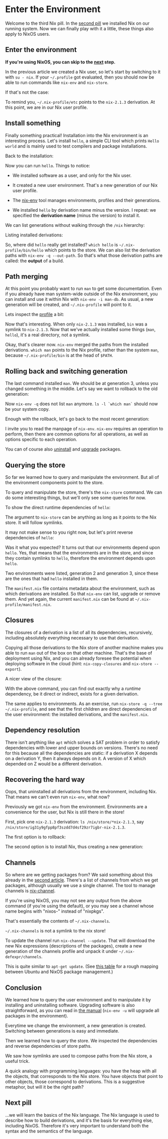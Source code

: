 # Enter the Environment

Welcome to the third Nix pill. In the [second
pill](#install-on-your-running-system) we installed Nix on our running
system. Now we can finally play with it a little, these things also
apply to NixOS users.

## Enter the environment

**If you're using NixOS, you can skip to the [next](#install-something)
step.**

In the previous article we created a Nix user, so let's start by
switching to it with `su - nix`. If your `~/.profile` got evaluated,
then you should now be able to run commands like `nix-env` and
`nix-store`.

If that's not the case:

To remind you, `~/.nix-profile/etc` points to the `nix-2.1.3`
derivation. At this point, we are in our Nix user profile.

## Install something

Finally something practical! Installation into the Nix environment is an
interesting process. Let's install `hello`, a simple CLI tool which
prints `Hello world` and is mainly used to test compilers and package
installations.

Back to the installation:

Now you can run `hello`. Things to notice:

-   We installed software as a user, and only for the Nix user.

-   It created a new user environment. That's a new generation of our
    Nix user profile.

-   The [nix-env](http://nixos.org/nix/manual/#sec-nix-env) tool manages
    environments, profiles and their generations.

-   We installed `hello` by derivation name minus the version. I repeat:
    we specified the **derivation name** (minus the version) to install
    it.

We can list generations without walking through the `/nix` hierarchy:

Listing installed derivations:

So, where did `hello` really get installed? `which hello` is
`~/.nix-profile/bin/hello` which points to the store. We can also list
the derivation paths with `nix-env -q --out-path`. So that's what those
derivation paths are called: the **output** of a build.

## Path merging

At this point you probably want to run `man` to get some documentation.
Even if you already have man system-wide outside of the Nix environment,
you can install and use it within Nix with `nix-env -i man-db`. As
usual, a new generation will be created, and `~/.nix-profile` will point
to it.

Lets inspect the [profile](http://nixos.org/nix/manual/#sec-profiles) a
bit:

Now that's interesting. When only `nix-2.1.3` was installed, `bin` was a
symlink to `nix-2.1.3`. Now that we've actually installed some things
(`man`, `hello`), it's a real directory, not a symlink.

Okay, that's clearer now. `nix-env` merged the paths from the installed
derivations. `which man` points to the Nix profile, rather than the
system `man`, because `~/.nix-profile/bin` is at the head of `$PATH`.

## Rolling back and switching generation

The last command installed `man`. We should be at generation 3, unless
you changed something in the middle. Let's say we want to rollback to
the old generation:

Now `nix-env -q` does not list `man` anymore. `` ls -l `which man` ``
should now be your system copy.

Enough with the rollback, let's go back to the most recent generation:

I invite you to read the manpage of `nix-env`. `nix-env` requires an
operation to perform, then there are common options for all operations,
as well as options specific to each operation.

You can of course also [
uninstall](https://nixos.org/nix/manual/#operation-uninstall) and
[upgrade](https://nixos.org/nix/manual/#operation-upgrade) packages.

## Querying the store

So far we learned how to query and manipulate the environment. But all
of the environment components point to the store.

To query and manipulate the store, there's the `nix-store` command. We
can do some interesting things, but we'll only see some queries for now.

To show the direct runtime dependencies of `hello`:

The argument to `nix-store` can be anything as long as it points to the
Nix store. It will follow symlinks.

It may not make sense to you right now, but let's print reverse
dependencies of `hello`:

Was it what you expected? It turns out that our environments depend upon
`hello`. Yes, that means that the environments are in the store, and
since they contain symlinks to `hello`, therefore the environment
depends upon `hello`.

Two environments were listed, generation 2 and generation 3, since these
are the ones that had `hello` installed in them.

The `manifest.nix` file contains metadata about the environment, such as
which derivations are installed. So that `nix-env` can list, upgrade or
remove them. And yet again, the current `manifest.nix` can be found at
`~/.nix-profile/manifest.nix`.

## Closures

The closures of a derivation is a list of all its dependencies,
recursively, including absolutely everything necessary to use that
derivation.

Copying all those derivations to the Nix store of another machine makes
you able to run `man` out of the box on that other machine. That's the
base of deployment using Nix, and you can already foresee the potential
when deploying software in the cloud (hint: `nix-copy-closures` and
`nix-store --export`).

A nicer view of the closure:

With the above command, you can find out exactly why a *runtime*
dependency, be it direct or indirect, exists for a given derivation.

The same applies to environments. As an exercise, run
`nix-store -q --tree ~/.nix-profile`, and see that the first children
are direct dependencies of the user environment: the installed
derivations, and the `manifest.nix`.

## Dependency resolution

There isn't anything like `apt` which solves a SAT problem in order to
satisfy dependencies with lower and upper bounds on versions. There's no
need for this because all the dependencies are static: if a derivation X
depends on a derivation Y, then it always depends on it. A version of X
which depended on Z would be a different derivation.

## Recovering the hard way

Oops, that uninstalled all derivations from the environment, including
Nix. That means we can't even run `nix-env`, what now?

Previously we got `nix-env` from the environment. Environments are a
convenience for the user, but Nix is still there in the store!

First, pick one `nix-2.1.3` derivation: `ls /nix/store/*nix-2.1.3`, say
`/nix/store/ig31y9gfpp8pf3szdd7d4sf29zr7igbr-nix-2.1.3`.

The first option is to rollback:

The second option is to install Nix, thus creating a new generation:

## Channels

So where are we getting packages from? We said something about this
already in the [second article](#install-on-your-running-system).
There's a list of channels from which we get packages, although usually
we use a single channel. The tool to manage channels is
[nix-channel](http://nixos.org/nix/manual/#sec-nix-channel).

If you're using NixOS, you may not see any output from the above command
(if you're using the default), or you may see a channel whose name
begins with "nixos-" instead of "nixpkgs".

That's essentially the contents of `~/.nix-channels`.

<div class="note">

`~/.nix-channels` is not a symlink to the nix store!

</div>

To update the channel run `nix-channel --update`. That will download the
new Nix expressions (descriptions of the packages), create a new
generation of the channels profile and unpack it under
`~/.nix-defexpr/channels`.

This is quite similar to `apt-get update`. (See [this
table](https://nixos.wiki/wiki/Cheatsheet) for a rough mapping between
Ubuntu and NixOS package management.)

## Conclusion

We learned how to query the user environment and to manipulate it by
installing and uninstalling software. Upgrading software is also
straightforward, as you can read in [the
manual](https://nixos.org/nix/manual/#operation-upgrade) (`nix-env -u`
will upgrade all packages in the environment).

Everytime we change the environment, a new generation is created.
Switching between generations is easy and immediate.

Then we learned how to query the store. We inspected the dependencies
and reverse dependencies of store paths.

We saw how symlinks are used to compose paths from the Nix store, a
useful trick.

A quick analogy with programming languages: you have the heap with all
the objects, that corresponds to the Nix store. You have objects that
point to other objects, those correspond to derivations. This is a
suggestive metaphor, but will it be the right path?

## Next pill

...we will learn the basics of the Nix language. The Nix language is
used to describe how to build derivations, and it's the basis for
everything else, including NixOS. Therefore it's very important to
understand both the syntax and the semantics of the language.
